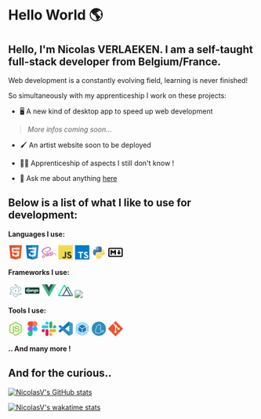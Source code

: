 # Hello World 🌎

## Hello, I'm Nicolas VERLAEKEN. I am a self-taught full-stack developer from Belgium/France. 

Web development is a constantly evolving field, learning is never finished!

So simultaneously with my apprenticeship I work on these projects:

- 🖥️ A new kind of desktop app to speed up web development
 > *More infos coming soon...*
 
- 🖌️ An artist website soon to be deployed

- 👨‍🎓 Apprenticeship of aspects I still don't know ! 

- 💬 Ask me about anything [here](https://github.com/NicolasV/NicolasV/issues)

## Below is a list of what I like to use for development:

**Languages I use:**

[<img src="https://raw.githubusercontent.com/devicons/devicon/master/icons/html5/html5-original.svg" width="30"/>](https://html.spec.whatwg.org/multipage/ "HTML5")
[<img src="https://raw.githubusercontent.com/devicons/devicon/master/icons/css3/css3-original.svg" width="30"/>](https://www.w3.org/Style/CSS/#specs "CSS3")
[<img src="https://raw.githubusercontent.com/devicons/devicon/master/icons/sass/sass-original.svg" width="30"/>](https://sass-lang.com "Sass")
[<img src="https://raw.githubusercontent.com/devicons/devicon/master/icons/javascript/javascript-original.svg" width="30"/>](https://www.ecma-international.org/publications-and-standards/standards/ecma-262/ "Javascript")
[<img src="https://raw.githubusercontent.com/devicons/devicon/master/icons/typescript/typescript-original.svg" width="30"/>](https://www.typescriptlang.org/ "Typescript")
[<img src="https://raw.githubusercontent.com/devicons/devicon/master/icons/python/python-original.svg" width="30"/>](https://www.python.org/ "Python")
[<img src="https://raw.githubusercontent.com/devicons/devicon/master/icons/markdown/markdown-original.svg" width="30"/>](https://github.com/adam-p/markdown-here/wiki/Markdown-Cheatsheet "Markdown")

**Frameworks I use:**

[<img src="https://raw.githubusercontent.com/devicons/devicon/master/icons/electron/electron-original.svg" width="30"/>](https://www.electronjs.org/ "Electron")
[<img src="https://raw.githubusercontent.com/devicons/devicon/master/icons/django/django-original.svg" width="30"/>](https://www.djangoproject.com/ "Django")
[<img src="https://raw.githubusercontent.com/devicons/devicon/master/icons/vuejs/vuejs-original.svg" width="30"/>](https://vuejs.org/ "VueJS")
[<img src="https://raw.githubusercontent.com/devicons/devicon/master/icons/nuxtjs/nuxtjs-original.svg" width="30"/>](https://nuxtjs.org/ "NuxtJS")
[<img src="https://avatars.githubusercontent.com/u/22138497?s=200&v=4" height="30"/>](https://vuetifyjs.com/ "Vuetify")
<!-- []( "") -->

**Tools I use:**

[<img src="https://raw.githubusercontent.com/devicons/devicon/master/icons/nodejs/nodejs-original.svg" width="30"/>](https://nodejs.org/ "NodeJS")
[<img src="https://raw.githubusercontent.com/devicons/devicon/master/icons/figma/figma-original.svg" width="30"/>](https://www.figma.com/ "Figma")
[<img src="https://raw.githubusercontent.com/devicons/devicon/master/icons/slack/slack-original.svg" width="30"/>](https://slack.com/ "Slack")
[<img src="https://raw.githubusercontent.com/devicons/devicon/master/icons/vscode/vscode-original.svg" width="30"/>](https://code.visualstudio.com/ "Visual Studio Code")
[<img src="https://raw.githubusercontent.com/devicons/devicon/master/icons/webpack/webpack-original.svg" width="30"/>](https://webpack.js.org/ "Webpack")
[<img src="https://raw.githubusercontent.com/devicons/devicon/master/icons/yarn/yarn-original.svg" width="30"/>](https://yarnpkg.com/ "Yarn")
[<img src="https://raw.githubusercontent.com/devicons/devicon/master/icons/git/git-original.svg" width="30"/>](https://git-scm.com/ "Git")

**.. And many more !**

## And for the curious..
  
[![NicolasV's GitHub stats](https://github-readme-stats.vercel.app/api?username=NicolasV&count_private=true&show_icons=true&theme=highcontrast&include_all_commits=true&border_radius=30&hide_border=true&bg_color=313849&title_color=667EBD&text_color=B1BACD&icon_color=467D46&)](https://github.com/NicolasV/github-readme-stats)

<!-- [![Top Langs](https://github-readme-stats.vercel.app/api/top-langs/?username=NicolasV)](https://github.com/NicolasV/github-readme-stats&border_radius=30&hide_border=true&bg_color=313849&title_color=667EBD&text_color=B1BACD&icon_color=467D46&) -->

[![NicolasV's wakatime stats](https://github-readme-stats.vercel.app/api/wakatime?username=NicolasV)](https://github.com/NicolasV/github-readme-stats)
